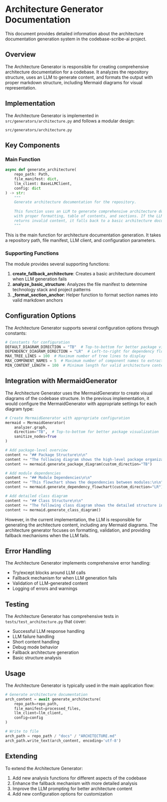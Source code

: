 # Architecture Generator Documentation

This document provides detailed information about the architecture documentation generation system in the codebase-scribe-ai project.

## Overview

The Architecture Generator is responsible for creating comprehensive architecture documentation for a codebase. It analyzes the repository structure, uses an LLM to generate content, and formats the output with proper markdown structure, including Mermaid diagrams for visual representation.

## Implementation

The Architecture Generator is implemented in `src/generators/architecture.py` and follows a modular design:

```
src/generators/architecture.py
```

## Key Components

### Main Function

```python
async def generate_architecture(
    repo_path: Path,
    file_manifest: dict,
    llm_client: BaseLLMClient,
    config: dict
) -> str:
    """
    Generate architecture documentation for the repository.
    
    This function uses an LLM to generate comprehensive architecture documentation
    with proper formatting, table of contents, and sections. If the LLM fails or
    returns invalid content, it falls back to a basic architecture document.
    """
```

This is the main function for architecture documentation generation. It takes a repository path, file manifest, LLM client, and configuration parameters.

### Supporting Functions

The module provides several supporting functions:

1. **create_fallback_architecture**: Creates a basic architecture document when LLM generation fails
2. **analyze_basic_structure**: Analyzes the file manifest to determine technology stack and project patterns
3. **_format_section_anchor**: Helper function to format section names into valid markdown anchors

## Configuration Options

The Architecture Generator supports several configuration options through constants:

```python
# Constants for configuration
DEFAULT_DIAGRAM_DIRECTION = "TB"  # Top-to-bottom for better package visualization
DEPENDENCY_DIAGRAM_DIRECTION = "LR"  # Left-to-right for dependency flowcharts
MAX_TREE_LINES = 100  # Maximum number of tree lines to display
MAX_COMPONENT_NAMES = 5  # Maximum number of component names to extract
MIN_CONTENT_LENGTH = 100  # Minimum length for valid architecture content
```

## Integration with MermaidGenerator

The Architecture Generator uses the MermaidGenerator to create visual diagrams of the codebase structure. In the previous implementation, it would configure the MermaidGenerator with appropriate settings for each diagram type:

```python
# Create MermaidGenerator with appropriate configuration
mermaid = MermaidGenerator(
    analyzer.graph,
    direction="TB",  # Top-to-bottom for better package visualization
    sanitize_nodes=True
)

# Add package-level overview
content += "## Package Structure\n\n"
content += "The following diagram shows the high-level package organization:\n\n"
content += mermaid.generate_package_diagram(custom_direction="TB")

# Add module dependencies
content += "## Module Dependencies\n\n"
content += "This flowchart shows the dependencies between modules:\n\n"
content += mermaid.generate_dependency_flowchart(custom_direction="LR")

# Add detailed class diagram
content += "## Class Structure\n\n"
content += "The following class diagram shows the detailed structure including exports:\n\n"
content += mermaid.generate_class_diagram()
```

However, in the current implementation, the LLM is responsible for generating the architecture content, including any Mermaid diagrams. The architecture generator focuses on formatting, validation, and providing fallback mechanisms when the LLM fails.

## Error Handling

The Architecture Generator implements comprehensive error handling:

- Try/except blocks around LLM calls
- Fallback mechanism for when LLM generation fails
- Validation of LLM-generated content
- Logging of errors and warnings

## Testing

The Architecture Generator has comprehensive tests in `tests/test_architecture.py` that cover:

- Successful LLM response handling
- LLM failure handling
- Short content handling
- Debug mode behavior
- Fallback architecture generation
- Basic structure analysis

## Usage

The Architecture Generator is typically used in the main application flow:

```python
# Generate architecture documentation
arch_content = await generate_architecture(
    repo_path=repo_path,
    file_manifest=processed_files,
    llm_client=llm_client,
    config=config
)

# Write to file
arch_path = repo_path / "docs" / "ARCHITECTURE.md"
arch_path.write_text(arch_content, encoding='utf-8')
```

## Extending

To extend the Architecture Generator:

1. Add new analysis functions for different aspects of the codebase
2. Enhance the fallback mechanism with more detailed analysis
3. Improve the LLM prompting for better architecture content
4. Add new configuration options for customization